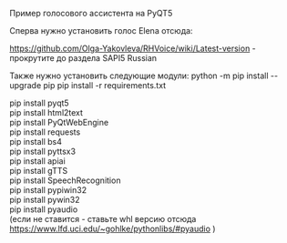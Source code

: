 Пример голосового ассистента на PyQT5

Сперва нужно установить голос Elena отсюда:

https://github.com/Olga-Yakovleva/RHVoice/wiki/Latest-version - прокрутите до раздела SAPI5 Russian

Также нужно установить следующие модули:
python -m pip install --upgrade pip
pip install -r requirements.txt

pip install pyqt5<br>
pip install html2text<br>
pip install PyQtWebEngine<br>
pip install requests<br>
pip install bs4<br>
pip install pyttsx3<br>
pip install apiai<br>
pip install gTTS<br>
pip install SpeechRecognition<br>
pip install pypiwin32<br>
pip install pywin32<br>
pip install pyaudio <br>(если не ставится - ставьте whl версию отсюда https://www.lfd.uci.edu/~gohlke/pythonlibs/#pyaudio )<br>



